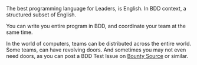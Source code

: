 The best programming language for Leaders, is English. In BDD context, a
structured subset of English.

You can write you entire program in BDD, and coordinate your team at the
same time.

In the world of computers, teams can be distributed across the entire
world. Some teams, can have revolving doors. And sometimes you may not even
need doors, as you can post a BDD Test Issue on [Bounty Source][1] or
similar.

[1]: https://www.bountysource.com/